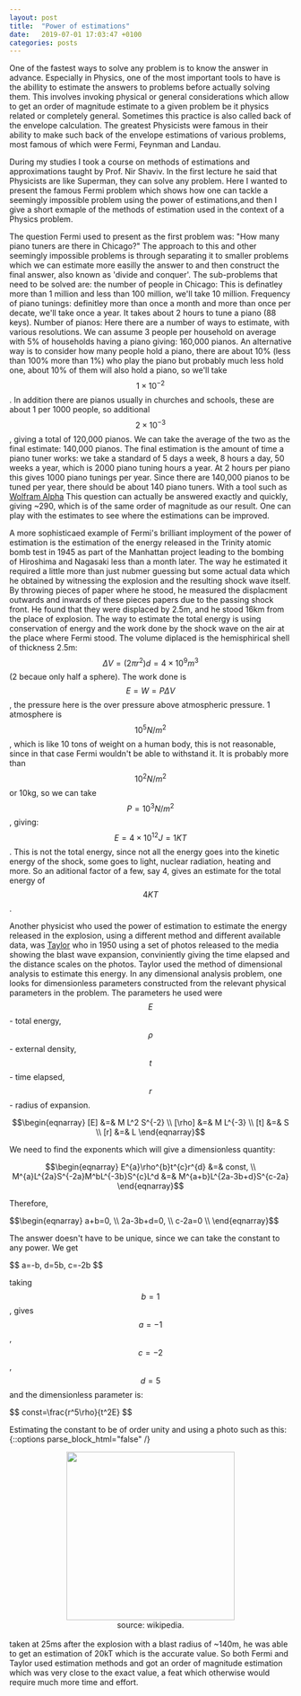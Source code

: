 ```yaml
---
layout: post
title:  "Power of estimations"
date:   2019-07-01 17:03:47 +0100
categories: posts
---
```


One of the fastest ways to solve any problem is to know the answer in advance. 
Especially in Physics, one of the most important tools to have is the abillity to estimate the answers to problems before actually solving them. This involves invoking physical or general considerations which allow to get an order of magnitude estimate to a given problem be it physics related or completely general. Sometimes this practice is also
called back of the envelope calculation.
The greatest Physicists were famous in their ability to make such back of the envelope estimations of various problems,
most famous of which were Fermi, Feynman and Landau.

During my studies I took a course on methods of estimations and approximations taught by Prof. Nir Shaviv. In the first lecture
he said that Physicists are like Superman, they can solve any problem.
Here I wanted to present the famous Fermi problem which shows how one can tackle a seemingly impossible problem using the power of estimations,and then I give a short exmaple of the methods of estimation used in the context of a Physics problem.

The question Fermi used to present as the first problem was: "How many piano tuners are there in Chicago?"
The approach to this and other seemingly impossible problems is through separating it to smaller problems which we
can estimate more easilly the answer to and then construct the final answer, also known as 'divide and conquer'.
The sub-problems that need to be solved are: 
the number of people in Chicago: This is definatley more than 1 million and less than 100 million, we'll take 10 million.
Frequency of piano tunings: definitley more than once a month and more than once per decate, we'll take once a year. 
It takes about 2 hours to tune a piano (88 keys). Number of pianos: Here there are a number of ways to estimate, with various resolutions. We can assume 3 people per household on average with 5% of households having a piano giving: 160,000 pianos. 
An alternative way is to consider how many people hold a piano, there are about 10% (less than 100% more than 1%) who play the piano
but probably much less hold one, about 10% of them will also hold a piano, so we'll take $$ 1\times 10^{-2} $$. In addition there are pianos usually in churches and schools, these are
about 1 per 1000 people, so additional $$ 2\times10^{-3} $$, giving a total of 120,000 pianos. We can take the average of the two
as the final estimate: 140,000 pianos.
The final estimation is the amount of time a piano tuner works: we take a standard of 5 days a week, 8 hours a day, 50 weeks a year,
which is 2000 piano tuning hours a year. At 2 hours per piano this gives 1000 piano tunings per year.
Since there are 140,000 pianos to be tuned per year, there should be about 140 piano tuners.
With a tool such as <a href='http://www.wolframalpha.com/input/?i=how+many+piano+tuners+are+there+in+Chicago'>Wolfram Alpha</a>
This question can actually be answered exactly and quickly, giving ~290, which is of the same order of magnitude as our result. One
can play with the estimates to see where the estimations can be improved.

A more sophisticaed example of Fermi's brilliant imployment of the power of estimation is the estimation of the energy released in the
Trinity atomic bomb test in 1945 as part of the Manhattan project leading to the bombing of Hiroshima and Nagasaki less than a month later.
The way he estimated it required a little more than just nubmer guessing but some actual data which he obtained by witnessing the
explosion and the resulting shock wave itself. By throwing pieces of paper where he stood, he measured the displacment outwards and inwards
of these pieces papers due to the passing shock front. He found that they were displaced by 2.5m, and he stood 16km from the place of explosion.
The way to estimate the total energy is using conservation of energy and the work done by the shock wave on the air at the place where Fermi stood.
The volume diplaced is the hemisphirical shell of thickness 2.5m: $$ \Delta V=(2\pi r^2)d=4\times10^9 m^3 $$ (2 becaue only half a sphere).
The work done is $$ E=W=P\Delta V $$, the pressure here is the over pressure above atmospheric pressure. 1 atmosphere is
$$ 10^5N/m^2 $$, which is like 10 tons of weight on a human body, this is not reasonable, since in that case Fermi wouldn't be able to 
withstand it. It is probably more than $$ 10^2 N/m^2 $$ or 10kg, so we can take $$ P=10^3 N/m^2 $$, giving: $$ E=4\times10^{12} J= 1 KT $$.
This is not the total energy, since not all the energy goes into the kinetic energy of the shock, some goes to light, nuclear radiation, 
heating and more. So an aditional factor of a few, say 4, gives an estimate for the total energy of $$ 4 KT $$.

Another physicist who used the power of estimation to estimate the energy released in the explosion, using a different 
method and different available data, was <a href='https://en.wikipedia.org/wiki/G._I._Taylor'>Taylor</a> who in 1950 using a set of photos released to the media showing the blast wave
expansion, conviniently giving the time elapsed and the distance scales on the photos. Taylor used the method of dimensional analysis to
estimate this energy. In any dimensional analysis problem, one looks for dimensionless parameters constructed from the relevant physical
parameters in the problem. The parameters he used were $$ E $$ - total energy, $$ \rho $$ - external density, $$ t $$ - time elapsed, $$ r $$ - radius of expansion.

$$\begin{eqnarray} 
 [E] &=& M L^2 S^{-2} \\
 [\rho] &=& M L^{-3} \\
 [t] &=& S \\
 [r] &=& L
\end{eqnarray}$$

We need to find the exponents which will give a dimensionless quantity:

$$\begin{eqnarray} 
	E^{a}\rho^{b}t^{c}r^{d} &=& const,  \\
	M^{a}L^{2a}S^{-2a}M^bL^{-3b}S^{c}L^d &=& M^{a+b}L^{2a-3b+d}S^{c-2a}
\end{eqnarray}$$

Therefore,

\$$\begin{eqnarray} 
	a+b=0, \\
	2a-3b+d=0, \\
	c-2a=0 \\
\end{eqnarray}$$

The answer doesn't have to be unique, since we can take the constant to any power.
We get

\$$
	a=-b,
	d=5b,
	c=-2b
$$
	
taking $$ b=1 $$, gives $$ a=-1 $$, $$ c=-2 $$, $$ d=5 $$ and the dimensionless parameter is:

\$$
	const=\frac{r^5\rho}{t^2E}
$$

Estimating the constant to be of order unity and using a photo such as this:
<br>
{::options parse_block_html="false" /}
<div style="text-align:center">
<img src='https://upload.wikimedia.org/wikipedia/commons/7/78/Trinity_Test_Fireball_16ms.jpg' width='300px'/> 
<br>
source: wikipedia.
</div>
<br>
taken at 25ms after the explosion with a blast radius of ~140m, he was able to get an estimation of 20kT which is the accurate value.
So both Fermi and Taylor used estimation methods and got an order of magnitude estimation which was very close to the exact
value, a feat which otherwise would require much more time and effort.